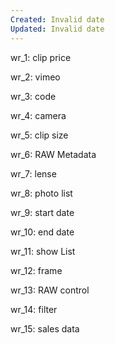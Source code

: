 ```yaml
---
Created: Invalid date
Updated: Invalid date
---
```

wr_1: clip price

wr_2: vimeo

wr_3: code

wr_4: camera

wr_5: clip size

wr_6: RAW Metadata

wr_7: lense

wr_8: photo list

wr_9: start date

wr_10: end date

wr_11: show List

wr_12: frame

wr_13: RAW control

wr_14: filter

wr_15: sales data